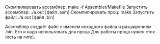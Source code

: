 Скомпилировать ассемблер: make -f Assembler/Makefile 
Запустить ассемблер: ./a.out [файл .asm] 
Скомпилировать проц: make 
Запустить файл: ./a.out [файл .bin]

Ассемблер создаёт файл с именем исходного файла и разширением .bin. 
Его и надо использовать для проца Для работы проца нужен стек (есть на гите).
